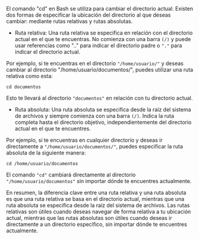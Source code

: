 El comando "cd" en Bash se utiliza para cambiar el directorio actual. Existen dos formas de especificar la ubicación del directorio al que deseas cambiar: mediante rutas relativas y rutas absolutas.

- Ruta relativa: Una ruta relativa se especifica en relación con el directorio actual en el que te encuentras. No comienza con una barra `(/)` y puede usar referencias como ".." para indicar el directorio padre o `"."` para indicar el directorio actual.

Por ejemplo, si te encuentras en el directorio `"/home/usuario/"` y deseas cambiar al directorio "/home/usuario/documentos/", puedes utilizar una ruta relativa como esta:
```
cd documentos
```
Esto te llevará al directorio `"documentos"` en relación con tu directorio actual.

- Ruta absoluta: Una ruta absoluta se especifica desde la raíz del sistema de archivos y siempre comienza con una barra `(/)`. Indica la ruta completa hasta el directorio objetivo, independientemente del directorio actual en el que te encuentres.

Por ejemplo, si te encuentras en cualquier directorio y deseas ir directamente a `"/home/usuario/documentos/"`, puedes especificar la ruta absoluta de la siguiente manera:
```
cd /home/usuario/documentos
```
El comando `"cd"` cambiará directamente al directorio `"/home/usuario/documentos"` sin importar dónde te encuentres actualmente.

En resumen, la diferencia clave entre una ruta relativa y una ruta absoluta es que una ruta relativa se basa en el directorio actual, mientras que una ruta absoluta se especifica desde la raíz del sistema de archivos. Las rutas relativas son útiles cuando deseas navegar de forma relativa a tu ubicación actual, mientras que las rutas absolutas son útiles cuando deseas ir directamente a un directorio específico, sin importar dónde te encuentres actualmente.